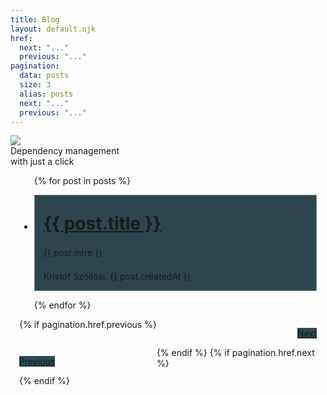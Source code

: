```yaml
---
title: Blog
layout: default.njk
href:
  next: "..."
  previous: "..."
pagination:
  data: posts
  size: 3
  alias: posts
  next: "..."
  previous: "..."
---
```


<style type="text/css">
  .blog-container {
    max-width: 1200px;
    min-height: 100vh;
    margin: 0 auto;
    padding: 0 1em;
  }
  .article-list {
    display: grid;
    grid-template-columns: 1fr 1fr 1fr;
    align-content: start;
    grid-gap: 1em;
  }
  .article:first-of-type {
    grid-column: 1 / span 3;
  }
  .article {
    background: #2D444D;
    padding: 1em;
    border: 1px solid #718990;
    box-shadow: var(--default-shadow);
  }
  .article h1 {
    filter: drop-shadow(var(--default-shadow));
    margin-block-start: 0;
    margin-block-end: 0;
    margin: .5em 0 0 0;
  }
  .article h1:hover {
    text-decoration: underline;
  }
  .article .text {
    margin: 1.5em 0;
  }

  .navigation-container {
    display: grid;
    max-width: 1200px;
    margin: 0 auto auto auto;
  }
  .navigation-container > p {
    display: inline-block;
    background: #2A4A53;
  }
  .navigation-container > p:hover {
    background: #2A4A61;
  }
  .navigation-container > p:first-child {
    justify-self: start;
  }
  .navigation-container > .next {
    grid-row: 1;
    grid-column: 2;
    justify-self: end !important;
  }
  @media screen and (max-width: 1200px) {
    .article-list {
      grid-template-columns: 1fr 1fr;
    }
    .article:first-of-type {
      grid-column: 1 / span 2;
    }
  }
  @media screen and (max-width: 600px) {
    .article-list {
      grid-template-columns: 1fr;
    }
    .article:first-of-type {
      grid-column: 1 / span 1;
    }
  }
</style>

<div class="logo-container">
  <img src="/img/logo.png" />
  <div id="slogan">Dependency management 
    <br /> with just a click
  </div>
</div>
<div class="blog-container">
  <ul class="article-list">
  {% for post in posts %}
  <li class="article">
    <a href="/posts/{{ post.title }}" class="title-container">
      <h1>{{ post.title }}</h1>
    </a>
    <div class="text">{{ post.intro }}</div>
    <div>Kristóf Szőllősi, {{ post.createdAt }}</div>
  </li>
  {% endfor %}
  </ul>
  <div class="navigation-container">
  {% if pagination.href.previous %}
  <p class="button">
    <a href="{{pagination.href.previous}}">Previous</a>
  </p>
  {% endif %}
  {% if pagination.href.next %}
  <p class="button next">
    <a href="{{pagination.href.next}}">Next</a>
  </p>
  {% endif %}
  </div>
</div>

